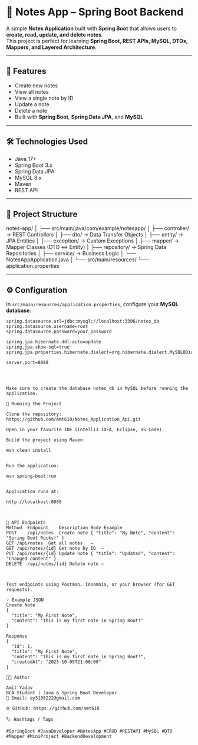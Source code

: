 # 📝 Notes App – Spring Boot Backend

A simple **Notes Application** built with **Spring Boot** that allows users to **create, read, update, and delete notes**.  
This project is perfect for learning **Spring Boot, REST APIs, MySQL, DTOs, Mappers, and Layered Architecture**.

---

## 🌟 Features

- Create new notes  
- View all notes  
- View a single note by ID  
- Update a note  
- Delete a note  
- Built with **Spring Boot**, **Spring Data JPA**, and **MySQL**  

---

## 🛠️ Technologies Used

- Java 17+  
- Spring Boot 3.x  
- Spring Data JPA  
- MySQL 8.x  
- Maven  
- REST API  

---

## 📁 Project Structure

notes-app/
│
├── src/main/java/com/example/notesapp/
│ ├── controller/ -> REST Controllers
│ ├── dto/ -> Data Transfer Objects
│ ├── entity/ -> JPA Entities
│ ├── exception/ -> Custom Exceptions
│ ├── mapper/ -> Mapper Classes (DTO ↔ Entity)
│ ├── repository/ -> Spring Data Repositories
│ ├── service/ -> Business Logic
│ └── NotesAppApplication.java
│
└── src/main/resources/
└── application.properties




---

## ⚙️ Configuration

In `src/main/resources/application.properties`, configure your **MySQL database**:

```properties
spring.datasource.url=jdbc:mysql://localhost:3306/notes_db
spring.datasource.username=root
spring.datasource.password=your_password

spring.jpa.hibernate.ddl-auto=update
spring.jpa.show-sql=true
spring.jpa.properties.hibernate.dialect=org.hibernate.dialect.MySQL8Dialect

server.port=8080




Make sure to create the database notes_db in MySQL before running the application.

🚀 Running the Project

Clone the repository: https://github.com/Amt610/Notes_Application_Api.git

Open in your favorite IDE (IntelliJ IDEA, Eclipse, VS Code).

Build the project using Maven:

mvn clean install


Run the application:

mvn spring-boot:run


Application runs at:

http://localhost:8080



🔗 API Endpoints
Method	Endpoint	Description	Body Example
POST	/api/notes	Create note	{ "title": "My Note", "content": "Spring Boot Rocks!" }
GET	/api/notes	Get all notes	—
GET	/api/notes/{id}	Get note by ID	—
PUT	/api/notes/{id}	Update note	{ "title": "Updated", "content": "Changed content" }
DELETE	/api/notes/{id}	Delete note	—



Test endpoints using Postman, Insomnia, or your browser (for GET requests).

💡 Example JSON
Create Note
{
  "title": "My First Note",
  "content": "This is my first note in Spring Boot!"
}

Response
{
  "id": 1,
  "title": "My First Note",
  "content": "This is my first note in Spring Boot!",
  "createdAt": "2025-10-05T21:00:00"
}

👨‍💻 Author

Amit Yadav
BCA Student | Java & Spring Boot Developer
📧 Email: ay3106222@gmail.com

🌐 GitHub: https://github.com/amt610

🏷️ Hashtags / Tags

#SpringBoot #JavaDeveloper #NotesApp #CRUD #RESTAPI #MySQL #DTO #Mapper #MiniProject #BackendDevelopment

 




